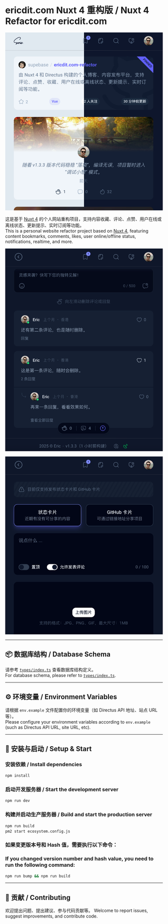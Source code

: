 # ericdit.com Nuxt 4 重构版 / Nuxt 4 Refactor for ericdit.com

[![](screenshot/s-1.png)](screenshot/s-1.png)

这是基于 [Nuxt 4](https://nuxt.com/) 的个人网站重构项目，支持内容收藏、评论、点赞、用户在线或离线状态、更新提示、实时订阅等功能。  
This is a personal website refactor project based on [Nuxt 4](https://nuxt.com/), featuring content bookmarks, comments, likes, user online/offline status, notifications, realtime, and more.

[![](screenshot/s-2.png)](screenshot/s-2.png)

[![](screenshot/s-3.png)](screenshot/s-3.png)

---

## 📦 数据库结构 / Database Schema

请参考 [`types/index.ts`](types/index.ts) 查看数据库结构定义。  
For database schema, please refer to [`types/index.ts`](types/index.ts).

---

## ⚙️ 环境变量 / Environment Variables

请根据 `env.example` 文件配置你的环境变量（如 Directus API 地址、站点 URL 等）。  
Please configure your environment variables according to `env.example` (such as Directus API URL, site URL, etc).

---

## 🚀 安装与启动 / Setup & Start

### 安装依赖 / Install dependencies

```bash
npm install
```

### 启动开发服务器 / Start the development server

```bash
npm run dev
```

### 构建并启动生产服务器 / Build and start the production server

```bash
npm run build
pm2 start ecosystem.config.js
```

### 如果变更版本号和 Hash 值，需要执行以下命令：
### If you changed version number and hash value, you need to run the following command:
```bash
npm run bump && npm run build
```

---

## 📝 贡献 / Contributing

欢迎提出问题、提出建议、参与代码贡献等。
Welcome to report issues, suggest improvements, and contribute code.
